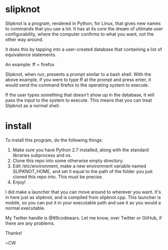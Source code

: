 # slipknot
Slipknot is a program, rendered in Python, for Linux, that gives new names to commands that you use a lot. It has at its core the dream of ultimate user configurability, where the computer confirms to what you want, not the other way around.


It does this by tapping into a user-created database that containing a list of equivalence statements. 

An example: ff = firefox

Slipknot, when run, presents a prompt similar to a bash shell. With the above example, if you were to type ff at the prompt and press enter, it would send the command firefox to the operating system to execute.

If the user types something that doesn't show up in the database, it will pass the input to the system to execute. This means that you can treat Slipknot as a normal shell.

# install

To install this program, do the following things:


1. Make sure you have Python 2.7 installed, along with the standard libraries subprocess and os.
2. Clone this repo into some otherwise empty directory.
3. Edit /etc/environment, make a new environment variable named SLIPKNOT_HOME, and set it equal to the path of the folder you just cloned this repo into. This must be precise.
4. Enjoy!


I did make a launcher that you can move around to wherever you want. It's in here just as slipknot, and is compiled from slipknot.cpp. This launcher is mobile, so you can put it in your executable path and use it as you would a normal executable.


My Twitter handle is @69codewars. Let me know, over Twitter or GitHub, if there are any problems.


Thanks!


~CW
